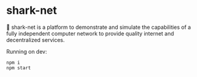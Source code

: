 # shark-net
🦈 shark-net is a platform to demonstrate and simulate the capabilities of a fully independent computer network to provide quality internet and decentralized services.  

Running on dev:
```
npm i
npm start
```

